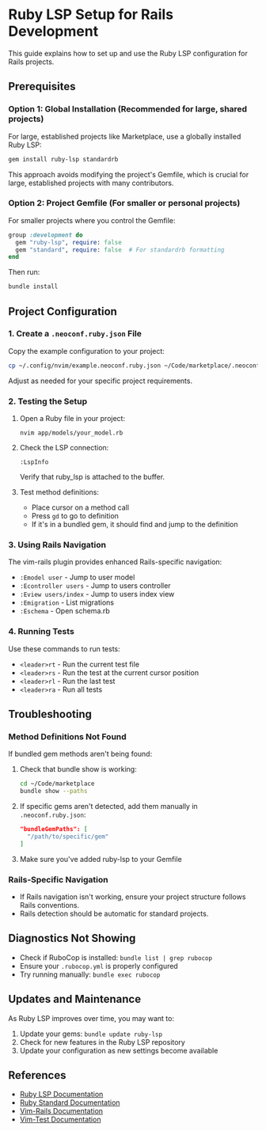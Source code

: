 # Ruby LSP Setup for Rails Development

This guide explains how to set up and use the Ruby LSP configuration for Rails projects.

## Prerequisites

### Option 1: Global Installation (Recommended for large, shared projects)

For large, established projects like Marketplace, use a globally installed Ruby LSP:

```bash
gem install ruby-lsp standardrb
```

This approach avoids modifying the project's Gemfile, which is crucial for large, established projects with many contributors.

### Option 2: Project Gemfile (For smaller or personal projects)

For smaller projects where you control the Gemfile:

```ruby
group :development do
  gem "ruby-lsp", require: false
  gem "standard", require: false  # For standardrb formatting
end
```

Then run:

```bash
bundle install
```

## Project Configuration

### 1. Create a `.neoconf.ruby.json` File

Copy the example configuration to your project:

```bash
cp ~/.config/nvim/example.neoconf.ruby.json ~/Code/marketplace/.neoconf.ruby.json
```

Adjust as needed for your specific project requirements.

### 2. Testing the Setup

1. Open a Ruby file in your project:
   ```
   nvim app/models/your_model.rb
   ```

2. Check the LSP connection:
   ```
   :LspInfo
   ```
   Verify that ruby_lsp is attached to the buffer.

3. Test method definitions:
   - Place cursor on a method call
   - Press `gd` to go to definition
   - If it's in a bundled gem, it should find and jump to the definition

### 3. Using Rails Navigation

The vim-rails plugin provides enhanced Rails-specific navigation:

- `:Emodel user` - Jump to user model
- `:Econtroller users` - Jump to users controller
- `:Eview users/index` - Jump to users index view
- `:Emigration` - List migrations
- `:Eschema` - Open schema.rb

### 4. Running Tests

Use these commands to run tests:

- `<leader>rt` - Run the current test file
- `<leader>rs` - Run the test at the current cursor position
- `<leader>rl` - Run the last test
- `<leader>ra` - Run all tests

## Troubleshooting

### Method Definitions Not Found

If bundled gem methods aren't being found:

1. Check that bundle show is working:
   ```bash
   cd ~/Code/marketplace
   bundle show --paths
   ```

2. If specific gems aren't detected, add them manually in `.neoconf.ruby.json`:
   ```json
   "bundleGemPaths": [
     "/path/to/specific/gem"
   ]
   ```

3. Make sure you've added ruby-lsp to your Gemfile

### Rails-Specific Navigation

- If Rails navigation isn't working, ensure your project structure follows Rails conventions.
- Rails detection should be automatic for standard projects.

## Diagnostics Not Showing

- Check if RuboCop is installed: `bundle list | grep rubocop`
- Ensure your `.rubocop.yml` is properly configured
- Try running manually: `bundle exec rubocop`

## Updates and Maintenance

As Ruby LSP improves over time, you may want to:

1. Update your gems: `bundle update ruby-lsp`
2. Check for new features in the Ruby LSP repository
3. Update your configuration as new settings become available

## References

- [Ruby LSP Documentation](https://github.com/Shopify/ruby-lsp)
- [Ruby Standard Documentation](https://github.com/standardrb/standard)
- [Vim-Rails Documentation](https://github.com/tpope/vim-rails)
- [Vim-Test Documentation](https://github.com/vim-test/vim-test)